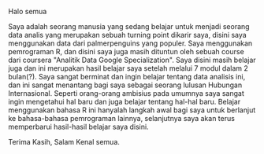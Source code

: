 Halo semua

Saya adalah seorang manusia yang sedang belajar untuk menjadi seorang data analis yang merupakan sebuah turning point dikarir saya,
disini saya menggunakan data dari palmerpenguins yang populer. Saya menggunakan pemrograman R, 
dan disini saya juga masih dituntun oleh sebuah course dari coursera "Analitik Data Google Specialization".
Saya disini masih belajar juga dan ini merupakan hasil belajar saya setelah melalui 7 modul dalam 2 bulan(?).
Saya sangat berminat dan ingin belajar tentang data analisis ini, dan ini sangat menantang bagi saya sebagai seorang lulusan Hubungan Internasional.
Seperti orang-orang ambisius pada umumnya saya sangat ingin mengetahui hal baru dan juga belajar tentang hal-hal baru.
Belajar menggunakan bahasa R ini hanyalah langkah awal bagi saya untuk berlanjut ke bahasa-bahasa pemrograman lainnya,
selanjutnya saya akan terus memperbarui hasil-hasil belajar saya disini.

Terima Kasih,
Salam Kenal semua.
